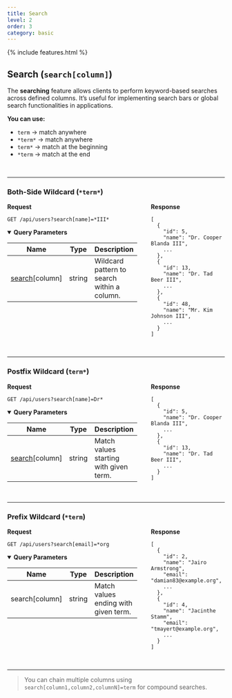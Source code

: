 ```yaml
---
title: Search
level: 2
order: 3
category: basic
---
```


{% include features.html %}

## Search (`search[column]`)

The **searching** feature allows clients to perform keyword-based searches across defined columns. It’s useful for implementing search bars or global search functionalities in applications.

**You can use:**
- `term` → match anywhere
- `*term*` → match anywhere
- `term*` → match at the beginning
- `*term` → match at the end

<br>

---

### Both-Side Wildcard (`*term*`)

<div style="display: flex; gap: 2rem; align-items: flex-start;" class="req-res">

<div style="flex: 1;" class="highlight">
<strong>Request</strong>

<pre class="highlight"><code>GET /api/users?search[name]=*III*</code></pre>

<details open class="sup">
<summary><strong>Query Parameters</strong></summary>

| Name                      | Type   | Description                                 |
|---------------------------|--------|---------------------------------------------|
| <ins>search</ins>[column] | string | Wildcard pattern to search within a column. |
</details>
</div>

<div style="flex: 1;">
<strong>Response</strong>

<pre><code>[
  {
    "id": 5,
    "name": "Dr. Cooper Blanda III",
    ...
  },
  {
    "id": 13,
    "name": "Dr. Tad Beer III",
    ...
  },
  {
    "id": 48,
    "name": "Mr. Kim Johnson III",
    ...
  }
]
</code></pre>
</div>

</div>

<br>

---

### Postfix Wildcard (`term*`)

<div style="display: flex; gap: 2rem; align-items: flex-start;" class="req-res">

<div style="flex: 1;" class="highlight">
<strong>Request</strong>

<pre class="highlight"><code>GET /api/users?search[name]=Dr*</code></pre>

<details open class="sup">
<summary><strong>Query Parameters</strong></summary>

| Name                      | Type   | Description                                |
|---------------------------|--------|--------------------------------------------|
| <ins>search</ins>[column] | string | Match values starting with given term.     |
</details>
</div>

<div style="flex: 1;">
<strong>Response</strong>

<pre><code>[
  {
    "id": 5,
    "name": "Dr. Cooper Blanda III",
    ...
  },
  {
    "id": 13,
    "name": "Dr. Tad Beer III",
    ...
  }
]
</code></pre>
</div>

</div>

<br>

---

### Prefix Wildcard (`*term`)

<div style="display: flex; gap: 2rem; align-items: flex-start;" class="req-res">

<div style="flex: 1;" class="highlight">
<strong>Request</strong>

<pre class="highlight"><code>GET /api/users?search[email]=*org</code></pre>

<details open class="sup">
<summary><strong>Query Parameters</strong></summary>

| Name          | Type   | Description                                |
|---------------|--------|--------------------------------------------|
| search[column] | string | Match values ending with given term.       |
</details>
</div>

<div style="flex: 1;">
<strong>Response</strong>

<pre><code>[
  {
    "id": 2,
    "name": "Jairo Armstrong",
    "email": "damian83@example.org",
    ...
  },
  {
    "id": 4,
    "name": "Jacinthe Stamm",
    "email": "tmayert@example.org",
    ...
  }
]
</code></pre>
</div>

</div>

<br>

---

> You can chain multiple columns using `search[column1,column2,columnN]=term` for compound searches.

<br>
